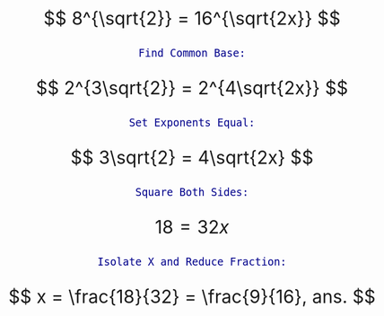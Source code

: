 
<style>
body {
    font-size : 24pt;
}
code {
    display : block;
    text-align : center;
    font-size : 14pt;
    color : darkblue;
}
</style>

$$
8^{\sqrt{2}} = 16^{\sqrt{2x}}
$$

`Find Common Base:`

$$
2^{3\sqrt{2}} = 2^{4\sqrt{2x}}
$$

`Set Exponents Equal:`

$$
3\sqrt{2} = 4\sqrt{2x}
$$

`Square Both Sides:`

$$
18 = 32x
$$

`Isolate X and Reduce Fraction:`

$$
x = \frac{18}{32} = \frac{9}{16}, ans.
$$

